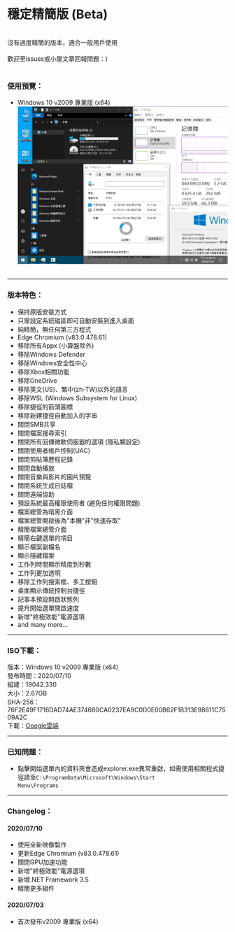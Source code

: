 # 穩定精簡版 (Beta)

<br>
沒有過度精簡的版本，適合一般用戶使用
<br><br>
歡迎至issues或小屋文章回報問題：)
<br><br>

### 使用預覽：
- Windows 10 v2009 專業版 (x64)
![Win10_2009_(19042.330)_20200710.png](/preview/Win10_2009_(19042.330)_20200710.png)
<br><br>

----

### 版本特色：
- 保持原版安裝方式
- 只需設定系統磁區即可自動安裝到進入桌面
- 純精簡，無任何第三方程式
- Edge Chromium (v83.0.478.61)
- 移除所有Appx (小算盤除外)
- 移除Windows Defender
- 移除Windows安全性中心
- 移除Xbox相關功能
- 移除OneDrive
- 移除英文(US)、繁中(zh-TW)以外的語言
- 移除WSL (Windows Subsystem for Linux)
- 移除捷徑的箭頭圖標
- 移除新建捷徑自動加入的字串
- 關閉SMB共享
- 關閉檔案搜尋索引
- 關閉所有回傳微軟伺服器的選項 (隱私類設定)
- 關閉使用者帳戶控制(UAC)
- 關閉剪貼簿歷程記錄
- 關閉自動播放
- 關閉音樂與影片的圖片預覽
- 關閉系統生成日誌檔
- 關閉遠端協助
- 預設系統最高權限使用者 (避免任何權限問題)
- 檔案總管為暗黑介面
- 檔案總管開啟後為"本機"非"快速存取"
- 精簡檔案總管介面
- 精簡右鍵選單的項目
- 顯示檔案副檔名
- 顯示隱藏檔案
- 工作列時間顯示精度到秒數
- 工作列更加透明
- 移除工作列搜索框、多工按鈕
- 桌面顯示傳統控制台捷徑
- 記事本預設開啟狀態列
- 提升開始選單開啟速度
- 新增"終極效能"電源選項
- and many more...

----

### ISO下載：
版本：Windows 10 v2009 專業版 (x64)<br>
發布時間：2020/07/10<br>
組建：19042.330<br>
大小：2.67GB<br>
SHA-256：76F2E49F1716DAD74AE374680CA0237EA9C0D0E00B62F1B313E98611C7509A2C<br>
下載：[Google雲端](http://tiny.cc/win10_2009_20200710)<br>

----

### 已知問題：
- 點擊開始選單內的資料夾會造成explorer.exe異常重啟，如需使用相關程式捷徑請至<code>C:\ProgramData\Microsoft\Windows\Start Menu\Programs</code>

----

### Changelog：
#### 2020/07/10
- 使用全新映像製作
- 更新Edge Chromium (v83.0.478.61)
- 關閉GPU加速功能
- 新增"終極效能"電源選項
- 新增.NET Framework 3.5
- 精簡更多組件

#### 2020/07/03
- 首次發布v2009 專業版 (x64)

